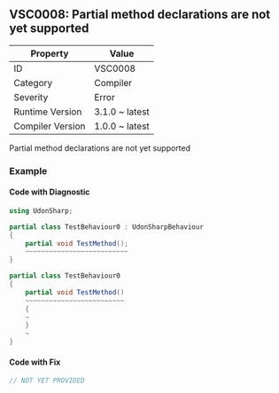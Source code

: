 ## VSC0008: Partial method declarations are not yet supported

| Property         | Value          | 
| ---------------- | -------------- | 
| ID               | VSC0008        | 
| Category         | Compiler       | 
| Severity         | Error          | 
| Runtime Version  | 3.1.0 ~ latest | 
| Compiler Version | 1.0.0 ~ latest | 

Partial method declarations are not yet supported  

### Example

#### Code with Diagnostic


```csharp
using UdonSharp;

partial class TestBehaviour0 : UdonSharpBehaviour
{
    partial void TestMethod();
    ~~~~~~~~~~~~~~~~~~~~~~~~~~
}

partial class TestBehaviour0
{
    partial void TestMethod()
    ~~~~~~~~~~~~~~~~~~~~~~~~~
    {
    ~
    }
    ~
}
```

#### Code with Fix


```csharp
// NOT YET PROVIDED
```


